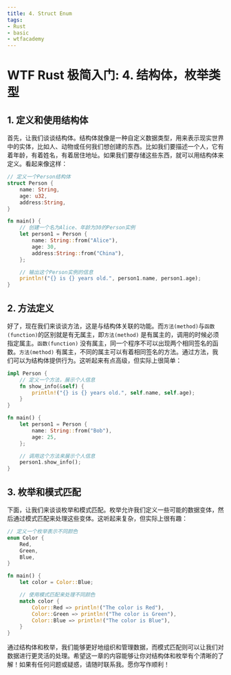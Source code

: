 ```yaml
---
title: 4. Struct Enum
tags:
- Rust
- basic
- wtfacademy
---
```


# WTF Rust 极简入门: 4. 结构体，枚举类型

## 1. 定义和使用结构体

首先，让我们谈谈结构体。结构体就像是一种自定义数据类型，用来表示现实世界中的实体，比如人、动物或任何我们想创建的东西。比如我们要描述一个人，它有着年龄，有着姓名，有着居住地址。如果我们要存储这些东西，就可以用结构体来定义。看起来像这样：

```rust
// 定义一个Person结构体
struct Person {
    name: String,
    age: u32,
    address:String,
}

fn main() {
    // 创建一个名为Alice、年龄为30的Person实例
    let person1 = Person {
        name: String::from("Alice"),
        age: 30,
        address:String::from("China"),
    };

    // 输出这个Person实例的信息
    println!("{} is {} years old.", person1.name, person1.age);
}
```

## 2. 方法定义

好了，现在我们来谈谈方法，这是与结构体关联的功能。而`方法(method)`与`函数(function)`的区别就是有无属主，即`方法(method)` 是有属主的，调用的时候必须指定属主。`函数(function)` 没有属主，同一个程序不可以出现两个相同签名的函数。`方法(method)` 有属主，不同的属主可以有着相同签名的方法。通过方法，我们可以为结构体提供行为。这听起来有点高级，但实际上很简单：

```rust
impl Person {
    // 定义一个方法，展示个人信息
    fn show_info(&self) {
        println!("{} is {} years old.", self.name, self.age);
    }
}

fn main() {
    let person1 = Person {
        name: String::from("Bob"),
        age: 25,
    };

    // 调用这个方法来展示个人信息
    person1.show_info();
}
```

## 3. 枚举和模式匹配

下面，让我们来谈谈枚举和模式匹配。枚举允许我们定义一些可能的数据变体，然后通过模式匹配来处理这些变体。这听起来复杂，但实际上很有趣：

```rust
// 定义一个枚举表示不同颜色
enum Color {
    Red,
    Green,
    Blue,
}

fn main() {
    let color = Color::Blue;

    // 使用模式匹配来处理不同颜色
    match color {
        Color::Red => println!("The color is Red"),
        Color::Green => println!("The color is Green"),
        Color::Blue => println!("The color is Blue"),
    }
}
```

通过结构体和枚举，我们能够更好地组织和管理数据，而模式匹配则可以让我们对数据进行更灵活的处理。希望这一章的内容能够让你对结构体和枚举有个清晰的了解！如果有任何问题或疑惑，请随时联系我。愿你写作顺利！
